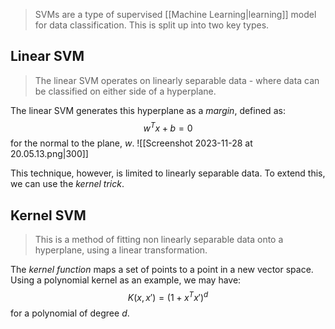 > SVMs are a type of supervised [[Machine Learning|learning]] model for data classification. This is split up into two key types.

## Linear SVM
> The linear SVM operates on linearly separable data - where data can be classified on either side of a hyperplane.

The linear SVM generates this hyperplane as a *margin*, defined as:$$w^Tx+b=0$$for the normal to the plane, $w$.
![[Screenshot 2023-11-28 at 20.05.13.png|300]]

This technique, however, is limited to linearly separable data. To extend this, we can use the *kernel trick*.
## Kernel SVM
> This is a method of fitting non linearly separable data onto a hyperplane, using a linear transformation.

The *kernel function* maps a set of points to a point in a new vector space. Using a polynomial kernel as an example, we may have:$$K(x,x')=(1+x^Tx')^d$$
for a polynomial of degree $d$.